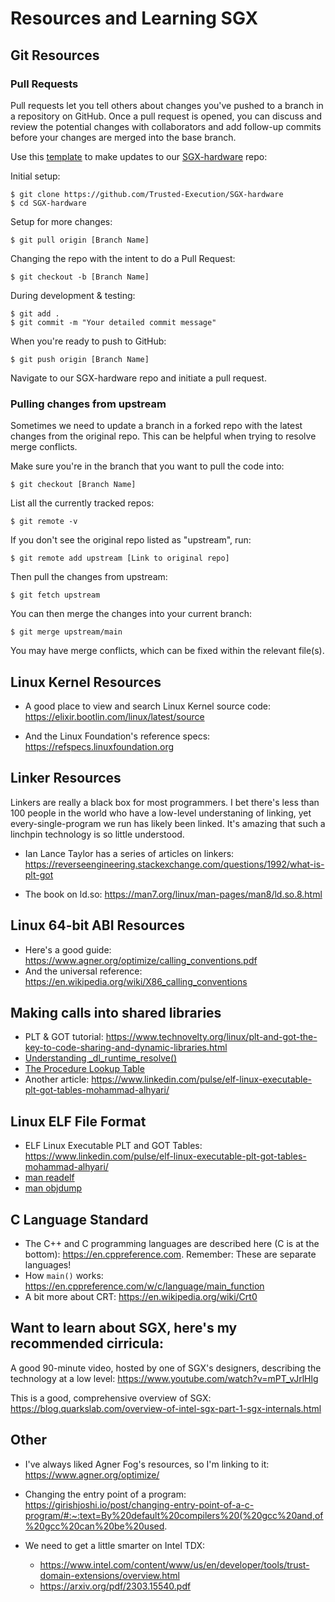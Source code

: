 # Resources and Learning SGX

## Git Resources

### Pull Requests
Pull requests let you tell others about changes you've pushed to a branch in a repository on GitHub. 
Once a pull request is opened, you can discuss and review the potential changes with collaborators 
and add follow-up commits before your changes are merged into the base branch.

Use this [template](https://www.freecodecamp.org/news/how-to-make-your-first-pull-request-on-github-3/) 
to make updates to our [SGX-hardware](https://github.com/Trusted-Execution/SGX-hardware) repo:

Initial setup:

    $ git clone https://github.com/Trusted-Execution/SGX-hardware
    $ cd SGX-hardware

Setup for more changes:

    $ git pull origin [Branch Name]

Changing the repo with the intent to do a Pull Request:

    $ git checkout -b [Branch Name]
  
During development & testing:
  
    $ git add .
    $ git commit -m "Your detailed commit message"

When you're ready to push to GitHub:

    $ git push origin [Branch Name]

Navigate to our SGX-hardware repo and initiate a pull request.

### Pulling changes from upstream
Sometimes we need to update a branch in a forked repo with the latest changes from the original repo.
This can be helpful when trying to resolve merge conflicts.

Make sure you're in the branch that you want to pull the code into:

    $ git checkout [Branch Name]

List all the currently tracked repos:

    $ git remote -v

If you don't see the original repo listed as "upstream", run:

    $ git remote add upstream [Link to original repo]

Then pull the changes from upstream:

    $ git fetch upstream

You can then merge the changes into your current branch:

    $ git merge upstream/main

You may have merge conflicts, which can be fixed within the relevant file(s). 

## Linux Kernel Resources
- A good place to view and search Linux Kernel source code:  https://elixir.bootlin.com/linux/latest/source

- And the Linux Foundation's reference specs:  https://refspecs.linuxfoundation.org

## Linker Resources
Linkers are really a black box for most programmers.  I bet there's less than 100 people in the world
who have a low-level understaning of linking, yet every-single-program we run has likely been linked.
It's amazing that such a linchpin technology is so little understood.  

- Ian Lance Taylor has a series of articles on linkers:  https://reverseengineering.stackexchange.com/questions/1992/what-is-plt-got

- The book on ld.so:  https://man7.org/linux/man-pages/man8/ld.so.8.html

## Linux 64-bit ABI Resources
- Here's a good guide:  https://www.agner.org/optimize/calling_conventions.pdf
- And the universal reference:  https://en.wikipedia.org/wiki/X86_calling_conventions


## Making calls into shared libraries
- PLT & GOT tutorial:  https://www.technovelty.org/linux/plt-and-got-the-key-to-code-sharing-and-dynamic-libraries.html
- [Understanding _dl_runtime_resolve()](https://ypl.coffee/dl-resolve/)
- [The Procedure Lookup Table](https://bottomupcs.sourceforge.net/csbu/x3882.htm)
- Another article:  https://www.linkedin.com/pulse/elf-linux-executable-plt-got-tables-mohammad-alhyari/

  
## Linux ELF File Format
- ELF Linux Executable PLT and GOT Tables:  https://www.linkedin.com/pulse/elf-linux-executable-plt-got-tables-mohammad-alhyari/
- [man readelf](https://man.archlinux.org/man/readelf.1.en)
- [man objdump](https://man.archlinux.org/man/objdump.1)

## C Language Standard
- The C++ and C programming languages are described here (C is at the bottom): https://en.cppreference.com.  Remember:  These are separate languages!
- How `main()` works:  https://en.cppreference.com/w/c/language/main_function
- A bit more about CRT:  https://en.wikipedia.org/wiki/Crt0

  
## Want to learn about SGX, here's my recommended cirricula:
A good 90-minute video, hosted by one of SGX's designers, describing the technology at a low level:  https://www.youtube.com/watch?v=mPT_vJrlHlg

This is a good, comprehensive overview of SGX:
https://blog.quarkslab.com/overview-of-intel-sgx-part-1-sgx-internals.html

## Other
- I've always liked Agner Fog's resources, so I'm linking to it:  https://www.agner.org/optimize/

- Changing the entry point of a program:  https://girishjoshi.io/post/changing-entry-point-of-a-c-program/#:~:text=By%20default%20compilers%20(%20gcc%20and,of%20gcc%20can%20be%20used.

- We need to get a little smarter on Intel TDX:
  - https://www.intel.com/content/www/us/en/developer/tools/trust-domain-extensions/overview.html
  - https://arxiv.org/pdf/2303.15540.pdf

